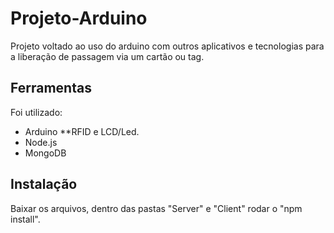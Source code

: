 # Projeto-Arduino
Projeto voltado ao uso do arduino com outros aplicativos e tecnologias para a liberação de passagem via um cartão ou tag.

## Ferramentas
Foi utilizado:  
  * Arduino
    **RFID e LCD/Led.
  * Node.js
  * MongoDB

## Instalação
Baixar os arquivos, dentro das pastas "Server" e "Client" rodar o "npm install".
